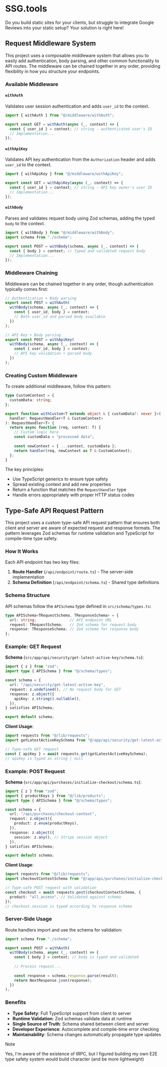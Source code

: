 # SSG.tools
Do you build static sites for your clients, but struggle to integrate Google Reviews into your static setup? Your solution is right here!

## Request Middleware System

This project uses a composable middleware system that allows you to easily add authentication, body parsing, and other common functionality to API routes. The middleware can be chained together in any order, providing flexibility in how you structure your endpoints.

### Available Middleware

#### `withAuth`
Validates user session authentication and adds `user_id` to the context.

```typescript
import { withAuth } from "@/middleware/withAuth";

export const GET = withAuth(async (_, context) => {
  const { user_id } = context; // string - authenticated user's ID
  // Implementation...
});
```

#### `withApiKey`
Validates API key authentication from the `Authorization` header and adds `user_id` to the context.

```typescript
import { withApiKey } from "@/middleware/withApiKey";

export const GET = withApiKey(async (_, context) => {
  const { user_id } = context; // string - API key owner's user ID
  // Implementation...
});
```

#### `withBody`
Parses and validates request body using Zod schemas, adding the typed `body` to the context.

```typescript
import { withBody } from "@/middleware/withBody";
import schema from "./schema";

export const POST = withBody(schema, async (_, context) => {
  const { body } = context; // Typed and validated request body
  // Implementation...
});
```

### Middleware Chaining

Middleware can be chained together in any order, though authentication typically comes first:

```typescript
// Authentication + Body parsing
export const POST = withAuth(
  withBody(schema, async (_, context) => {
    const { user_id, body } = context;
    // Both user_id and parsed body available
  })
);

// API Key + Body parsing
export const POST = withApiKey(
  withBody(schema, async (_, context) => {
    const { user_id, body } = context;
    // API key validation + parsed body
  })
);
```

### Creating Custom Middleware

To create additional middleware, follow this pattern:

```typescript
type CustomContext = {
  customData: string;
};

export function withCustom<T extends object & { customData?: never }>(
  handler: RequestHandler<T & CustomContext>
): RequestHandler<T> {
  return async function (req, context: T) {
    // Custom logic here
    const customData = "processed data";
    
    const newContext = { ...context, customData };
    return handler(req, newContext as T & CustomContext);
  };
}
```

The key principles:
- Use TypeScript generics to ensure type safety
- Spread existing context and add new properties
- Return a function that matches the `RequestHandler` type
- Handle errors appropriately with proper HTTP status codes

## Type-Safe API Request Pattern

This project uses a custom type-safe API request pattern that ensures both client and server are aware of expected request and response formats. The pattern leverages Zod schemas for runtime validation and TypeScript for compile-time type safety.

### How It Works

Each API endpoint has two key files:
1. **Route Handler** (`/api/endpoint/route.ts`) - The server-side implementation
2. **Schema Definition** (`/api/endpoint/schema.ts`) - Shared type definitions

### Schema Structure

API schemas follow the `APISchema` type defined in `src/schema/types.ts`:

```typescript
type APISchema<TRequestSchema, TResponseSchema> = {
  url: string;               // API endpoint URL
  request: TRequestSchema;   // Zod schema for request body
  response: TResponseSchema; // Zod schema for response body
};
```

### Example: GET Request

**Schema** (`src/app/api/security/get-latest-active-key/schema.ts`):
```typescript
import { z } from "zod";
import type { APISchema } from "@/schema/types";

const schema = {
  url: "/api/security/get-latest-active-key",
  request: z.undefined(), // No request body for GET
  response: z.object({
    apiKey: z.string().nullable(),
  }),
} satisfies APISchema;

export default schema;
```

**Client Usage**:
```typescript
import requests from "@/lib/requests";
import getLatestActiveKeySchema from "@/app/api/security/get-latest-active-key/schema";

// Type-safe GET request
const { apiKey } = await requests.get(getLatestActiveKeySchema);
// apiKey is typed as string | null
```

### Example: POST Request

**Schema** (`src/app/api/purchases/initialize-checkout/schema.ts`):
```typescript
import { z } from "zod";
import { productKeys } from "@/lib/products";
import type { APISchema } from "@/schema/types";

const schema = {
  url: "/api/purchases/checkout-context",
  request: z.object({
    product: z.enum(productKeys),
  }),
  response: z.object({
    session: z.any(), // Stripe session object
  }),
} satisfies APISchema;

export default schema;
```

**Client Usage**:
```typescript
import requests from "@/lib/requests";
import checkoutContextSchema from "@/app/api/purchases/initialize-checkout/schema";

// Type-safe POST request with validation
const checkout = await requests.post(checkoutContextSchema, {
  product: "all_access", // Validated against schema
});
// checkout.session is typed according to response schema
```

### Server-Side Usage

Route handlers import and use the schema for validation:

```typescript
import schema from "./schema";

export const POST = withAuth(
  withBody(schema, async (_, context) => {
    const { body } = context; // body is typed and validated
    
    // Process request...
    
    const response = schema.response.parse(result);
    return NextResponse.json(response);
  })
);
```

### Benefits

- **Type Safety**: Full TypeScript support from client to server
- **Runtime Validation**: Zod schemas validate data at runtime
- **Single Source of Truth**: Schema shared between client and server
- **Developer Experience**: Autocomplete and compile-time error checking
- **Maintainability**: Schema changes automatically propagate type updates

> [!NOTE]
> Yes, I'm aware of the existence of tRPC, but I figured building my own E2E type safety system would build character (and be more lightweight)
